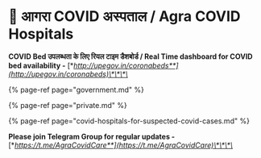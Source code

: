 # 🏥 आगरा COVID अस्पताल / Agra COVID Hospitals

**COVID Bed उपलब्धता के लिए रियल टाइम डैशबोर्ड / Real Time dashboard for COVID bed availability -** [**http://upegov.in/coronabeds**](http://upegov.in/coronabeds)\*\*\*\*

{% page-ref page="government.md" %}

{% page-ref page="private.md" %}

{% page-ref page="covid-hospitals-for-suspected-covid-cases.md" %}



**Please join Telegram Group for regular updates -** [**https://t.me/AgraCovidCare**](https://t.me/AgraCovidCare)\*\*\*\*

